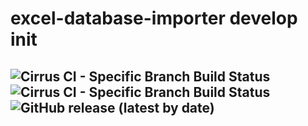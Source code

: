# excel-database-importer develop init
## ![Cirrus CI - Specific Branch Build Status](https://img.shields.io/cirrus/github/tomdkd/excel-database-importer/master?label=master&style=for-the-badge) ![Cirrus CI - Specific Branch Build Status](https://img.shields.io/cirrus/github/tomdkd/excel-database-importer/develop?label=develop&style=for-the-badge) ![GitHub release (latest by date)](https://img.shields.io/github/v/release/tomdkd/excel-database-importer?label=latest&style=for-the-badge)
